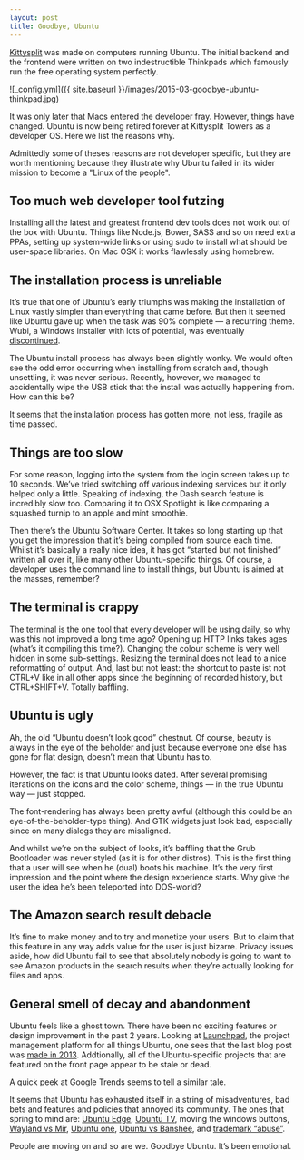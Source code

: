 ```yaml
---
layout: post
title: Goodbye, Ubuntu
---
```

[Kittysplit](http://www.kittysplit.com/) was made on computers running Ubuntu. The initial backend and the frontend were written on two indestructible Thinkpads which famously run the free operating system perfectly. 

![_config.yml]({{ site.baseurl }}/images/2015-03-goodbye-ubuntu-thinkpad.jpg)

It was only later that Macs entered the developer fray. However, things have changed. Ubuntu is now being retired forever at Kittysplit Towers as a developer OS. Here we list the reasons why.

Admittedly some of theses reasons are not developer specific, but they are worth mentioning because they illustrate why Ubuntu failed in its wider mission to become a "Linux of the people".  

## Too much web developer tool futzing 
Installing all the latest and greatest frontend dev tools does not work out of the box with Ubuntu. Things like Node.js, Bower, SASS and so on need extra PPAs, setting up system-wide  links or using sudo to install what should be user-space libraries. On Mac OSX it works flawlessly using homebrew.

## The installation process is unreliable
It’s true that one of Ubuntu’s early triumphs was making the installation of Linux vastly simpler than everything that came before. But then it seemed like Ubuntu gave up when the task was 90% complete &mdash; a recurring theme. Wubi, a Windows installer with lots of potential, was eventually [discontinued](http://www.omgubuntu.co.uk/2013/04/wubi-advice).

The Ubuntu install process has always been slightly wonky. We would often see the odd error occurring when installing from scratch and, though unsettling, it was never serious. Recently, however, we managed to accidentally wipe the USB stick that the install was actually happening from. How can this be?

It seems that the installation process has gotten more, not less, fragile as time passed.

## Things are too slow
For some reason, logging into the system from the login screen takes up to 10 seconds. We’ve tried switching off various indexing services but it only helped only a little. Speaking of indexing, the Dash search feature is incredibly slow too. Comparing it to OSX Spotlight is like comparing a squashed turnip to an apple and mint smoothie.

Then there’s the Ubuntu Software Center. It takes so long starting up that you get the impression that it’s being compiled from source each time. Whilst it’s basically a really nice idea, it has got “started but not finished” written all over it, like many other Ubuntu-specific things. Of course, a developer uses the command line to install things, but Ubuntu is aimed at the masses, remember?

## The terminal is crappy
The terminal is the one tool that every developer will be using daily, so why was this not improved a long time ago?
Opening up HTTP links takes ages (what’s it compiling this time?). Changing the colour scheme is very well hidden in some sub-settings. Resizing the terminal does not lead to a nice reformatting of output. And, last but not least: the shortcut to paste ist not CTRL+V like in all other apps since the beginning of recorded history, but CTRL+SHIFT+V. Totally baffling. 

## Ubuntu is ugly
Ah, the old “Ubuntu doesn’t look good” chestnut. Of course, beauty is always in the eye of the beholder and just because everyone one else has gone for flat design, doesn’t mean that Ubuntu has to. 

However, the fact is that Ubuntu looks dated. After several promising iterations on the icons and the color scheme, things &mdash; in the true Ubuntu way &mdash; just stopped.

The font-rendering has always been pretty awful (although this could be an eye-of-the-beholder-type thing). And GTK widgets just look bad, especially since on many dialogs they are misaligned.

And whilst we’re on the subject of looks, it’s baffling that the Grub Bootloader was never styled (as it is for other distros). This is the first thing that a user will see when he (dual) boots his machine. It’s the very first impression and the point where the design experience starts. Why give the user the idea he’s been teleported into DOS-world?

## The Amazon search result debacle
It’s fine to make money and to try and monetize your users. But to claim that this feature in any way adds value for the user is just bizarre. Privacy issues aside, how did Ubuntu fail to see that absolutely nobody is going to want to see Amazon products in the search results when they’re actually looking for files and apps. 

## General smell of decay and abandonment
Ubuntu feels like a ghost town. There have been no exciting features or design improvement in the past 2 years. Looking at [Launchpad](https://launchpad.net/), the project management platform for all things Ubuntu, one sees that the last blog post was [made in 2013](http://blog.launchpad.net/). Addtionally, all of the Ubuntu-specific projects that are featured on the front page appear to be stale or dead. 

A quick peek at Google Trends seems to tell a similar tale.

<script type="text/javascript" src="//www.google.com/trends/embed.js?hl=en-US&q=ubuntu&tz&content=1&cid=TIMESERIES_GRAPH_0&export=5&w=500&h=330"></script>

It seems that Ubuntu has exhausted itself in a string of misadventures,  bad bets and features and policies that annoyed its community. The ones that spring to mind are:  [Ubuntu Edge](http://en.wikipedia.org/wiki/Ubuntu_Edge), [Ubuntu TV](http://www.ubuntu.com/tv), moving the windows buttons, [Wayland vs Mir](http://en.wikipedia.org/wiki/Mir_(software)#Controversy), [Ubuntu one](http://blog.canonical.com/2014/04/02/shutting-down-ubuntu-one-file-services/), [Ubuntu vs Banshee](http://www.zdnet.com/article/shuttleworth-on-the-ubuntu-banshee-controversy-mistakes-were-made/),  and [trademark “abuse”](http://arstechnica.com/information-technology/2013/11/canonical-abused-trademark-law-to-target-a-site-critical-of-ubuntu-privacy/).

People are moving on and so are we. Goodbye Ubuntu. It’s been emotional.